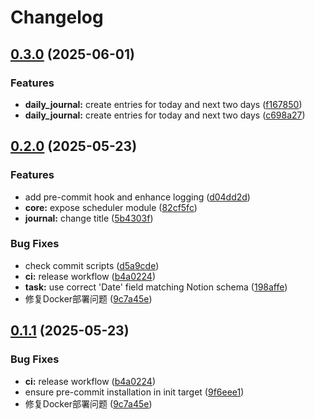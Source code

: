 # Changelog

## [0.3.0](https://github.com/KangbingZhao/task_runner/compare/v0.2.0...v0.3.0) (2025-06-01)


### Features

* **daily_journal:** create entries for today and next two days ([f167850](https://github.com/KangbingZhao/task_runner/commit/f167850261dbc280a6f31df43d299fc72cc71ac7))
* **daily_journal:** create entries for today and next two days ([c698a27](https://github.com/KangbingZhao/task_runner/commit/c698a2703b3f210e41690dbdee5ed6d07693c2d1))

## [0.2.0](https://github.com/KangbingZhao/task_runner/compare/v0.1.0...v0.2.0) (2025-05-23)


### Features

* add pre-commit hook and enhance logging ([d04dd2d](https://github.com/KangbingZhao/task_runner/commit/d04dd2d081373c4f80f58d563c5e89516567d95a))
* **core:** expose scheduler module ([82cf5fc](https://github.com/KangbingZhao/task_runner/commit/82cf5fced85eccd5bebd8b5a5bf9b6dfc11c5d9b))
* **journal:** change title ([5b4303f](https://github.com/KangbingZhao/task_runner/commit/5b4303fddbf63a65456b777d8a5d791efde11995))


### Bug Fixes

* check commit scripts ([d5a9cde](https://github.com/KangbingZhao/task_runner/commit/d5a9cdefd11deed46450de617a8890ab39808564))
* **ci:** release workflow ([b4a0224](https://github.com/KangbingZhao/task_runner/commit/b4a0224a2fbe1024aa780fb01a66eb1a36d1e5fc))
* **task:** use correct 'Date' field matching Notion schema ([198affe](https://github.com/KangbingZhao/task_runner/commit/198affeb0a0c0e8c2bfc912540690203df632cc3))
* 修复Docker部署问题 ([9c7a45e](https://github.com/KangbingZhao/task_runner/commit/9c7a45e1bffb220e666dfe128f3e5cd37cbc272a))

## [0.1.1](https://github.com/KangbingZhao/task_runner/compare/v0.1.0...v0.1.1) (2025-05-23)


### Bug Fixes

* **ci:** release workflow ([b4a0224](https://github.com/KangbingZhao/task_runner/commit/b4a0224a2fbe1024aa780fb01a66eb1a36d1e5fc))
* ensure pre-commit installation in init target ([9f6eee1](https://github.com/KangbingZhao/task_runner/commit/9f6eee1867b765afbc4768148712dc9aa739482c))
* 修复Docker部署问题 ([9c7a45e](https://github.com/KangbingZhao/task_runner/commit/9c7a45e1bffb220e666dfe128f3e5cd37cbc272a))
